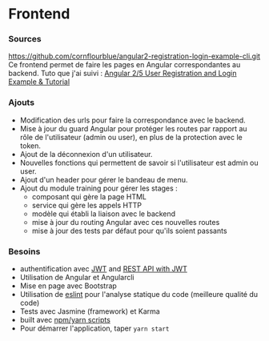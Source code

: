 # Frontend

### Sources

https://github.com/cornflourblue/angular2-registration-login-example-cli.git
Ce frontend permet de faire les pages en Angular correspondantes au backend.
Tuto que j'ai suivi : [Angular 2/5 User Registration and Login Example & Tutorial](http://jasonwatmore.com/post/2016/09/29/angular-2-user-registration-and-login-example-tutorial)

### Ajouts

* Modification des urls pour faire la correspondance avec le backend.
* Mise à jour du guard Angular pour protéger les routes par rapport au rôle de l'utilisateur (admin ou user), en plus de la protection avec le token.
* Ajout de la déconnexion d'un utilisateur.
* Nouvelles fonctions qui permettent de savoir si l'utilisateur est admin ou user.
* Ajout d'un header pour gérer le bandeau de menu.
* Ajout du module training pour gérer les stages :
    * composant qui gère la page HTML
    * service qui gère les appels HTTP
    * modèle qui établi la liaison avec le backend
    * mise à jour du routing Angular avec ces nouvelles routes
    * mise à jour des tests par défaut pour qu'ils soient passants

### Besoins

- authentification avec [JWT](https://jwt.io/) and [REST API with JWT](https://github.com/aichbauer/express-rest-api-boilerplate)
- Utilisation de Angular et Angularcli
- Mise en page avec Bootstrap
- Utilisation de [eslint](https://github.com/eslint/eslint) pour l'analyse statique du code (meilleure qualité du code)
- Tests avec Jasmine (framework) et Karma
- built avec [npm/yarn scripts](#npm/yarn-scripts)
- Pour démarrer l'application, taper `yarn start`
